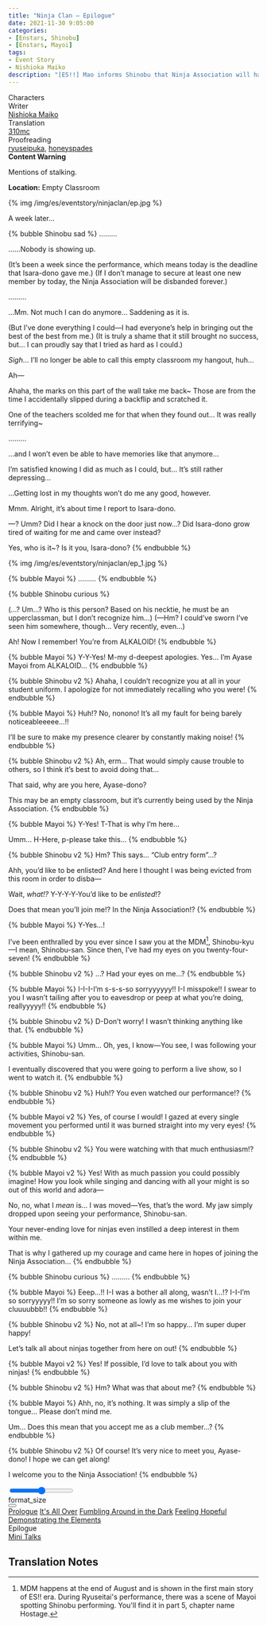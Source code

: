 ```yaml
---
title: "Ninja Clan – Epilogue"
date: 2021-11-30 9:05:00
categories:
- [Enstars, Shinobu]
- [Enstars, Mayoi]
tags:
- Event Story
- Nishioka Maiko
description: "[ES!!] Mao informs Shinobu that Ninja Association will have its activities suspended. Shinobu consults with Tetora and Midori for help, but they can't come up with a foolproof solution…"
---
```

<div class="three-wrapper" style="--storyColor:#5ac189;--storyColor-rgb:90,193,137;--storyColor-h:147.4;--storyColor-s:45.4%;--storyColor-l:55.5%;">
    <div class="info-area">
        <div class="info">
            <div class="info-item characters">
                <div class="label">
                    Characters
                </div>
                <div class="value">
                    <a href="/categories/Enstars/Shinobu" character="Shinobu"></a>
                    <a href="/categories/Enstars/Mayoi" character="Mayoi"></a>
                </div>
            </div>
            <div class="info-item one">
                <div class="label">
                    Writer
                </div>
                <div class="value">
                    <a href="/tags/Nishioka-Maiko/">Nishioka Maiko</a>
                </div>
            </div>
            <div class="info-item two">
                <div class="label">
                    Translation
                </div>
                <div class="value">
                    <a href="/about">310mc</a>
                </div>
            </div>
            <div class="info-item three">
                <div class="label">
                   Proofreading
                </div>
                <div class="value">
                    <a href="https://ryuseipuka.notion.site/proofed-by-ryuseipuka-020757643ea94baabea5e7d21f325a8b" target="_blank">ryuseipuka</a>, <a href="https://honeyspades.tumblr.com">honeyspades</a>
                </div>
            </div>
        </div>
    </div>
</div>

<!-- more -->

<div class="msr-cw">
    <span><b>Content Warning</b></span>
    <p>Mentions of stalking.</p>
</div>

<div class="msr-location">
    <p><span><b>Location:</b> Empty Classroom</span></p>
</div>

{% img /img/es/eventstory/ninjaclan/ep.jpg %}

<div class="msr-narration">
    <p>A week later…</p>
</div>

{% bubble Shinobu sad %}
………

……Nobody is showing up.

<th>(It’s been a week since the performance, which means today is the deadline that Isara-dono gave me.)</th>

<th>(If I don’t manage to secure at least one new member by today, the Ninja Association will be disbanded forever.)</th>

………

…Mm. Not much I can do anymore… Saddening as it is.

<th>(But I’ve done everything I could—I had everyone’s help in bringing out the best of the best from me.)</th>

<th>(It is truly a shame that it still brought no success, but… I can proudly say that I tried as hard as I could.)</th>

<em>Sigh</em>… I’ll no longer be able to call this empty classroom my hangout, huh…

Ah—

Ahaha, the marks on this part of the wall take me back~ Those are from the time I accidentally slipped during a backflip and scratched it.

One of the teachers scolded me for that when they found out… It was really terrifying~

………

…and I won’t even be able to have memories like that anymore…

I’m satisfied knowing I did as much as I could, but… It’s still rather depressing…

…Getting lost in my thoughts won’t do me any good, however.

Mmm. Alright, it’s about time I report to Isara-dono.

—? Umm? Did I hear a knock on the door just now…? Did Isara-dono grow tired of waiting for me and came over instead?

Yes, who is it~? Is it you, Isara-dono?
{% endbubble %}

{% img /img/es/eventstory/ninjaclan/ep_1.jpg %}

{% bubble Mayoi %}
………
{% endbubble %}

{% bubble Shinobu curious %}
<th>(…? Um…? Who is this person? Based on his necktie, he must be an upperclassman, but I don’t recognize him…)</th>

<th>(—Hm? I could’ve sworn I’ve seen him somewhere, though… Very recently, even…)</th>

Ah! Now I remember! You’re from ALKALOID!
{% endbubble %}

{% bubble Mayoi %}
Y-Y-Yes! M-my d-deepest apologies. Yes… I’m Ayase Mayoi from ALKALOID…
{% endbubble %}

{% bubble Shinobu v2 %}
Ahaha, I couldn’t recognize you at all in your student uniform. I apologize for not immediately recalling who you were!
{% endbubble %}

{% bubble Mayoi %}
Huh!? No, nonono! It’s all my fault for being barely noticeableeeee…!!

I’ll be sure to make my presence clearer by constantly making noise!
{% endbubble %}

{% bubble Shinobu v2 %}
Ah, erm… That would simply cause trouble to others, so I think it’s best to avoid doing that…

That said, why are you here, Ayase-dono?

This may be an empty classroom, but it’s currently being used by the Ninja Association.
{% endbubble %}

{% bubble Mayoi %}
Y-Yes! T-That is why I’m here…

Umm… H-Here, p-please take this…
{% endbubble %}

{% bubble Shinobu v2 %}
Hm? This says… “Club entry form”…?

Ahh, you’d like to be enlisted? And here I thought I was being evicted from this room in order to disba—

Wait, *what!?* Y-Y-Y-Y-You’d like to be <em>enlisted</em>!?

Does that mean you’ll join me!? In the Ninja Association!?
{% endbubble %}

{% bubble Mayoi %}
Y-Yes…!

I’ve been enthralled by you ever since I saw you at the MDM[^1], Shinobu-kyu—I mean, Shinobu-san. Since then, I’ve had my eyes on you twenty-four-seven!
{% endbubble %}

{% bubble Shinobu v2 %}
…? Had your eyes on me…?
{% endbubble %}

{% bubble Mayoi %}
I-I-I-I’m s-s-s-so sorryyyyyy!! I-I misspoke!! I swear to you I wasn’t tailing after you to eavesdrop or peep at what you’re doing, reallyyyyy!!
{% endbubble %}

{% bubble Shinobu v2 %}
D-Don’t worry! I wasn’t thinking anything like that.
{% endbubble %}

{% bubble Mayoi %}
Umm… Oh, yes, I know—You see, I was following your activities, Shinobu-san.

I eventually discovered that you were going to perform a live show, so I went to watch it.
{% endbubble %}

{% bubble Shinobu v2 %}
Huh!? You even watched our performance!?
{% endbubble %}

{% bubble Mayoi v2 %}
Yes, of course I would! I gazed at every single movement you performed until it was burned straight into my very eyes!
{% endbubble %}

{% bubble Shinobu v2 %}
You were watching with that much enthusiasm!?
{% endbubble %}

{% bubble Mayoi v2 %}
Yes! With as much passion you could possibly imagine! How you look while singing and dancing with all your might is so out of this world and adora—

No, no, what I *<em>mean</em>* is… I was moved—Yes, that’s the word. My jaw simply dropped upon seeing your performance, Shinobu-san.

Your never-ending love for ninjas even instilled a deep interest in them within me.

That is why I gathered up my courage and came here in hopes of joining the Ninja Association…
{% endbubble %}

{% bubble Shinobu curious %}
………
{% endbubble %}

{% bubble Mayoi %}
Eeep…!! I-I was a bother all along, wasn’t I…!? I-I-I’m so sorryyyyy!! I’m so sorry someone as lowly as me wishes to join your cluuuubbb!!
{% endbubble %}

{% bubble Shinobu v2 %}
No, not at all~! I’m so happy… I’m super duper happy!

Let’s talk all about ninjas together from here on out!
{% endbubble %}

{% bubble Mayoi v2 %}
Yes! If possible, I’d love to talk about you with ninjas!
{% endbubble %}

{% bubble Shinobu v2 %}
Hm? What was that about me?
{% endbubble %}

{% bubble Mayoi %}
Ahh, no, it’s nothing. It was simply a slip of the tongue… Please don’t mind me.

Um… Does this mean that you accept me as a club member…?
{% endbubble %}

{% bubble Shinobu v2 %}
Of course! It’s very nice to meet you, Ayase-dono! I hope we can get along!

I welcome you to the Ninja Association!
{% endbubble %}

<div class="navigation2">
    <div class="toolbar-wrapper">
        <div class="slider-container">
            <input type="range" min="1" max="5" value="3" class="slider">
        </div>
        <div class="toolbar">
            <a target="_blank" href="/translations" class="home-button" title="Translations Masterlist"><i class="fa fa-home"></i></a>
            <a href="/ninja_clan/demonstrating_the_elements" title="Previous Chapter: Demonstrating the Elements"><i class="fa fa-arrow-left"></i></a>
            <div class="toolbar__section">
                <a id="sliderDrop">
                    <span class="material-icons-round" title="Text Size">format_size</span>
                </a>
            </div>
            <a target="_blank" href="/ninja_clan" title="Index"><i class="fa fa-star"></i></a>
            <div class="dropup">
            <button class="dropbtn"><i class="fa fa-list-ol"></i></button>
                <div class="dropup-content">
                    <a href="/ninja_clan/prologue">Prologue</a>
                    <a href="/ninja_clan/its_all_over">It's All Over</a>
                    <a href="/ninja_clan/fumbling_in_the_dark">Fumbling Around in the Dark</a>
                    <a href="/ninja_clan/feeling_hopeful">Feeling Hopeful</a>
                    <a href="/ninja_clan/demonstrating_the_elements">Demonstrating the Elements</a>
                    <div>Epilogue</div>
                    <a href="/ninja_clan/#Mini-Talks">Mini Talks</a>
                </div>
            </div>
            <a href="#top" class="top-arrow" title="Back to Top"><i class="fa fa-arrow-up"></i></a>
        </div>
    </div>
</div>

## Translation Notes

[^1]: MDM happens at the end of August and is shown in the first main story of ES!! era. During Ryuseitai's performance, there was a scene of Mayoi spotting Shinobu performing. You'll find it in part 5, chapter name Hostage.
